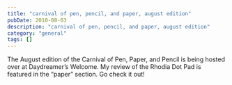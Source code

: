 ```yaml
---
title: "carnival of pen, pencil, and paper, august edition"
pubDate: 2010-08-03
description: "carnival of pen, pencil, and paper, august edition"
category: "general"
tags: []
---
```


The August edition of the Carnival of Pen, Paper, and Pencil is being hosted over at Daydreamer’s Welcome. My review of the Rhodia Dot Pad is featured in the “paper” section. Go check it out!
